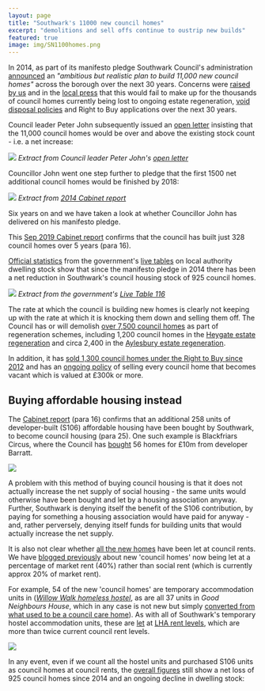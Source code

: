 ```yaml
---
layout: page 
title: "Southwark's 11000 new council homes"
excerpt: "demolitions and sell offs continue to oustrip new builds"
featured: true
image: img/SN1100homes.png
---
```

In 2014, as part of its manifesto pledge Southwark Council's administration [announced](http://www.southwarklabour.co.uk/latest-news/southwark/news.aspx?p=102262) an _"ambitious but realistic plan to build 11,000 new council homes"_ across the borough over the next 30 years. Concerns were [raised by us](http://35percent.org/the-southwark-clearances) and in the [local press](https://crappistmartin.github.io/images/SNHeygateOverage.pdf) that this would fail to make up for the thousands of council homes currently being lost to ongoing estate regeneration, [void disposal policies](http://35percent.org/the-southwark-clearances/#void-disposal-policy) and Right to Buy applications over the next 30 years.

Council leader Peter John subsequently issued an [open letter](http://35percent.org/img/pj11000councilhomesletter.pdf) insisting that the 11,000 council homes would be over and above the existing stock count - i.e. a net increase:

![](http://35percent.org/img/pj11000councilhomesletter.png)
*Extract from Council leader Peter John's [open letter](http://35percent.org/img/pj11000councilhomesletter.pdf)*

Councillor John went one step further to pledge that the first 1500 net additional council homes would be finished by 2018:

![](http://35percent.org/img/1500councilhomes.png)
*Extract from [2014 Cabinet report](http://moderngov.southwark.gov.uk/documents/s47488/Report%20Long%20term%20plans%20for%20the%20delivery%20of%20new%20council%20homes.pdf)*

Six years on and we have taken a look at whether Councillor John has delivered on his manifesto pledge.

This [Sep 2019 Cabinet report](http://moderngov.southwark.gov.uk/documents/s84622/Report%20New%20Council%20Homes%20Rooftop%20Development%20Principles.pdf) confirms that the council has built just 328 council homes over 5 years (para 16).  

[Official statistics](https://www.gov.uk/government/uploads/system/uploads/attachment_data/file/674346/LT_116.xlsx) from the government's [live tables](https://www.gov.uk/government/statistical-data-sets/live-tables-on-dwelling-stock-including-vacants) on local authority dwelling stock show that since the manifesto pledge in 2014 there has been a net reduction in Southwark's council housing stock of 925 council homes.

![](http://35percent.org/img/netlosstable116.jpg)
*Extract from the government's [Live Table 116](https://www.gov.uk/government/uploads/system/uploads/attachment_data/file/674346/LT_116.xlsx)*

The rate at which the council is building new homes is clearly not keeping up with the rate at which it is knocking them down and selling them off. The Council has or will demolish [over 7,500 council homes](http://35percent.org/the-southwark-clearances/) as part of regeneration schemes, including  1,200 council homes in the [Heygate estate regeneration](http://35percent.org/heygate-regeneration-faq/) and circa 2,400 in the [Aylesbury estate regeneration](http://35percent.org/aylesbury-estate/).

In addition, it has [sold 1,300 council homes under the Right to Buy since 2012](https://www.insidehousing.co.uk/comment/comment/how-we-will-attempt-to-restrict-high-rents-on-right-to-buy-re-lets-58865) and has an [ongoing policy](http://35percent.org/the-southwark-clearances/#void-disposal-policy) of selling every council home that becomes vacant which is valued at £300k or more.


## Buying affordable housing instead
The [Cabinet report](http://moderngov.southwark.gov.uk/documents/s84622/Report%20New%20Council%20Homes%20Rooftop%20Development%20Principles.pdf) (para 16) confirms that an additional 258 units of developer-built (S106) affordable housing have been bought by Southwark, to become council housing (para 25). One such example is Blackfriars Circus, where the Council has [bought](http://35percent.org/2017-04-29-blackfriars-affordable-housing-circus/) 56 homes for £10m from developer Barratt.

![](http://35percent.org/img/tweetmwilliamsblackfriars.png)

A problem with this method of buying council housing is that it does not actually increase the net supply of social housing - the same units would otherwise have been bought and let by a housing association anyway.  Further, Southwark is denying itself the benefit of the S106 contribution, by paying for something a housing association would have paid for anyway - and, rather perversely, denying itself funds for building units that would actually increase the net supply.

It is also not clear whether [all the new homes](http://moderngov.southwark.gov.uk/documents/s78251/Appendix%202%20Map%20showing%20approved%20schemes.pdf) have been let at council rents.  We have [blogged previously](http://35percent.org/2017-04-29-blackfriars-affordable-housing-circus/#10m-wasted-and-new-council-homes-not-even-social-rent) about new 'council homes' now being let at a percentage of market rent (40%) rather than social rent (which is currently approx 20% of market rent). 

For example, 54 of the new 'council homes' are temporary accommodation units in ([_Willow Walk homeless hostel_](https://consultations.southwark.gov.uk/housing-community-services-department-community-engagement-team/11-000-new-council-homes-design-and-neighbourhoods/), as are all 37 units in _Good Neighbours House_, which in any case is not new but simply [converted from what used to be a council care home](http://moderngov.southwarksites.com/documents/s51072/Item%201%20Report%2014AP3033.pdf)). As with all of Southwark's temporary hostel accommodation units, these are [let](http://moderngov.southwark.gov.uk/documents/s65880/Temporary%20Accommodation%20Report.pdf) at [LHA rent levels](https://lha-direct.voa.gov.uk/SearchResults.aspx?LocalAuthorityId=28&LHACategory=999&Month=10&Year=2018&SearchPageParameters=true), which are more than twice current council rent levels.

![](http://35percent.org/img/lharates.png)

In any event, even if we count all the hostel units and purchased S106 units as council homes at council rents, the [overall figures](https://www.gov.uk/government/uploads/system/uploads/attachment_data/file/674346/LT_116.xlsx) still show a net loss of 925 council homes since 2014 and an ongoing decline in dwelling stock:

<script src="http://ajax.googleapis.com/ajax/libs/jquery/1.8.2/jquery.min.js">
</script>
<script src="http://code.highcharts.com/highcharts.js">
</script>
<script src="http://code.highcharts.com/modules/exporting.js">
</script>

<div id="container" style="min-width: 310px; height: 400px; margin: 0 auto">
</div>

<script type="text/javascript">

        $('#container').highcharts({
            title: {
                text: "Southwark's Council Homes",
                x: -20 //center
            },
            subtitle: {
                 text: 'Source: <a href="https://www.gov.uk/government/uploads/system/uploads/attachment_data/file/674346/LT_116.xlsx">https://www.gov.uk/government/uploads/system/uploads/attachment_data/file/674346/LT_116.xlsx</a>',
		x: -20
            },
            xAxis: {
                categories: ['1994', '1995', '1996', '1997', '1998', '1999',
                    '2000', '2001', '2002', '2003', '2004', '2005', '2006', '2007', '2008', '2009', '2010', '2011', '2012', '2013', '2014', '2015', '2016', '2017', '2018', '2019']
            },
            yAxis: {
                title: {
                    text: 'Council-owned stock'
                },
                plotLines: [{
                    value: 0,
                    width: 1,
                    color: '#808080'
                }]
            },
            tooltip: {
                valueSuffix: ' Council homes'
            },
            legend: {
                layout: 'vertical',
                align: 'right',
                verticalAlign: 'middle',
                borderWidth: 0
            },
            series: [{
                name: 'Southwark',
                data: [55803, 55162, 54439, 53363, 52448, 51706, 50903, 49875, 48052, 46887, 45346, 43885, 42275, 41873, 41287, 40618, 40120, 39845, 39781, 38578, 39029, 38687, 38522, 38553, 38489, 38104]
            }]
        });

</script>

<meta name="twitter:card" content="summary" />
<meta name="twitter:title" content="Southwark's 11,000 new council homes" />
<meta name="twitter:description" content="Figures show net loss of 925 homes as sales and demolitions continue to outstrip new-builds" />
<meta name="twitter:image" content="http://35percent.org/img/councilstock.png" />
